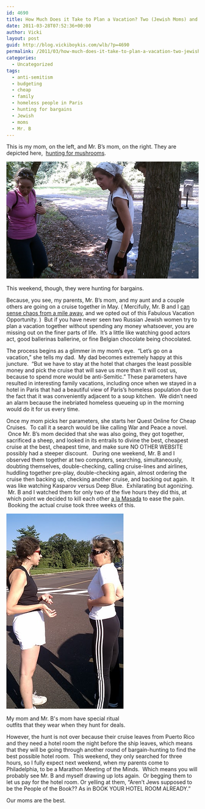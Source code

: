 ```yaml
---
id: 4690
title: How Much Does it Take to Plan a Vacation? Two (Jewish Moms) and Three (Months).
date: 2011-03-28T07:52:36+00:00
author: Vicki
layout: post
guid: http://blog.vickiboykis.com/wlb/?p=4690
permalink: /2011/03/how-much-does-it-take-to-plan-a-vacation-two-jewish-moms-and-three-months/
categories:
  - Uncategorized
tags:
  - anti-semitism
  - budgeting
  - cheap
  - family
  - homeless people in Paris
  - hunting for bargains
  - Jewish
  - moms
  - Mr. B
---
```

This is my mom, on the left, and Mr. B&#8217;s mom, on the right. They are depicted here,  [hunting for mushrooms](http://blog.vickiboykis.com/wlb/2010/08/29/world-of-pain/).

<p style="text-align: center;">
  <a href="https://raw.githubusercontent.com/veekaybee/wlb/gh-pages/assets/images/2011/03/moms.jpg"><img class="aligncenter size-full wp-image-4691" title="moms" src="https://raw.githubusercontent.com/veekaybee/wlb/gh-pages/assets/images/2011/03/moms.jpg" alt="" width="512" height="307" /></a>
</p>

This weekend, though, they were hunting for bargains.

Because, you see, my parents, Mr. B&#8217;s mom, and my aunt and a couple others are going on a cruise together in May. ( Mercifully, Mr. B and I [can sense chaos from a mile away](http://blog.vickiboykis.com/wlb/2011/03/23/the-world-is-going-crazy-so-hopefully-reading-about-my-radon-problems-will-cheer-you-up/), and we opted out of this Fabulous Vacation Opportunity. )  But if you have never seen two Russian Jewish women try to plan a vacation together without spending any money whatsoever, you are missing out on the finer parts of life.  It&#8217;s a little like watching good actors act, good ballerinas ballerine, or fine Belgian chocolate being chocolated.

The process begins as a glimmer in my mom&#8217;s eye.  &#8220;Let&#8217;s go on a vacation,&#8221; she tells my dad.  My dad becomes extremely happy at this juncture.  &#8220;But we have to stay at the hotel that charges the least possible money and pick the cruise that will save us more than it will cost us, because to spend more would be anti-Semitic.&#8221; These parameters have resulted in interesting family vacations, including once when we stayed in a hotel in Paris that had a beautiful view of Paris&#8217;s homeless population due to the fact that it was conveniently adjacent to a soup kitchen.  We didn&#8217;t need an alarm because the inebriated homeless queueing up in the morning would do it for us every time.

Once my mom picks her parameters, she starts her Quest Online for Cheap Cruises.  To call it a search would be like calling War and Peace a novel.  Once Mr. B&#8217;s mom decided that she was also going, they got together, sacrificed a sheep, and looked in its entrails to divine the best, cheapest cruise at the best, cheapest time, and make sure NO OTHER WEBSITE possibly had a steeper discount.   During one weekend, Mr. B and I observed them together at two computers, searching, simultaneously, doubting themselves, double-checking, calling cruise-lines and airlines, huddling together pre-play, double-checking again, almost ordering the cruise then backing up, checking another cruise, and backing out again.  It was like watching Kasparov versus Deep Blue.  Exhilarating but agonizing.  Mr. B and I watched them for only two of the five hours they did this, at which point we decided to kill each other [a la Masada](http://en.wikipedia.org/wiki/Masada#Account_of_the_siege) to ease the pain.  Booking the actual cruise took three weeks of this.

<div id="attachment_4694" style="width: 317px" class="wp-caption aligncenter">
  <a href="https://raw.githubusercontent.com/veekaybee/wlb/gh-pages/assets/images/2011/03/moms2.jpg"><img class="size-full wp-image-4694" title="moms2" src="https://raw.githubusercontent.com/veekaybee/wlb/gh-pages/assets/images/2011/03/moms2.jpg" alt="" width="307" height="512" /></a>
  
  <p class="wp-caption-text">
    My mom and Mr. B's mom have special ritual outfits that they wear when they hunt for deals.
  </p>
</div>

<p style="text-align: left;">
  However, the hunt is not over because their cruise leaves from Puerto Rico and they need a hotel room the night before the ship leaves, which means that they will be going through another round of bargain-hunting to find the best possible hotel room.  This weekend, they only searched for three hours, so I fully expect next weekend, when my parents come to Philadelphia, to be a Marathon Meeting of the Minds.  Which means you will probably see Mr. B and myself drawing up lots again.  Or begging them to let us pay for the hotel room. Or yelling at them, &#8220;Aren&#8217;t Jews supposed to be the People of the Book?? As in BOOK YOUR HOTEL ROOM ALREADY.&#8221;
</p>

Our moms are the best.